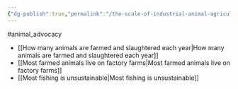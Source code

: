 ```yaml
---
{"dg-publish":true,"permalink":"/the-scale-of-industrial-animal-agriculture/","tags":["#animal_advocacy"],"created":"2025-10-23T17:42:47.157+01:00","updated":"2025-10-23T18:06:08.702+01:00"}
---
```


#animal_advocacy 

- [[How many animals are farmed and slaughtered each year\|How many animals are farmed and slaughtered each year]]
- [[Most farmed animals live on factory farms\|Most farmed animals live on factory farms]]
- [[Most fishing is unsustainable\|Most fishing is unsustainable]]

